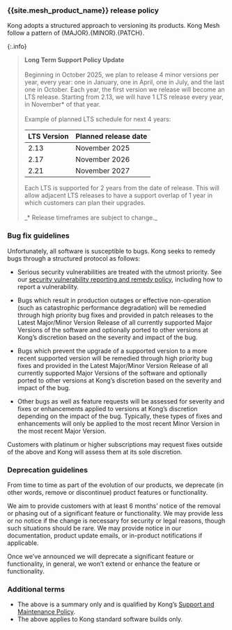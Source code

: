 ### {{site.mesh_product_name}} release policy

Kong adopts a structured approach to versioning its products. Kong Mesh follow a pattern of {MAJOR}.{MINOR}.{PATCH}.

{:.info}
> **Long Term Support Policy Update**
> <br><br>
> Beginning in October 2025, we plan to release 4 minor versions per year, every year: one in January, one in April, one in July, and the last one in October. 
> Each year, the first version we release will become an LTS release. 
> Starting from 2.13, we will have 1 LTS release every year, in November* of that year.
> <br><br>
> Example of planned LTS schedule for next 4 years:
> <table>
>  <thead>
>    <th>LTS Version</th>
>    <th>Planned release date</th>
>  </thead>
>  <tbody>
>    <tr>
>      <td>2.13</td>
>      <td>November 2025</td>
>    </tr>
>    <tr>
>      <td>2.17</td>
>      <td>November 2026</td>
>    </tr>
>    <tr>
>      <td>2.21</td>
>      <td>November 2027</td>
>    </tr>
>  </tbody>
> </table>
> Each LTS is supported for 2 years from the date of release. 
> This will allow adjacent LTS releases to have a support overlap of 1 year in which customers can plan their upgrades.
> <br><br>
> _* Release timeframes are subject to change._


### Bug fix guidelines
Unfortunately, all software is susceptible to bugs. Kong seeks to remedy bugs through a structured protocol as follows:

* Serious security vulnerabilities are treated with the utmost priority. See our [security vulnerability reporting and remedy policy](/gateway/vulnerabilities/), including how to report a vulnerability.

* Bugs which result in production outages or effective non-operation (such as catastrophic performance degradation) will be remedied through high priority bug fixes and provided in patch releases to the Latest Major/Minor Version Release of all currently supported Major Versions of the software and optionally ported to other versions at Kong’s discretion based on the severity and impact of the bug.

* Bugs which prevent the upgrade of a supported version to a more recent supported version will be remedied through high priority bug fixes and provided in the Latest Major/Minor Version Release of all currently supported Major Versions of the software and optionally ported to other versions at Kong’s discretion based on the severity and impact of the bug.

* Other bugs as well as feature requests will be assessed for severity and fixes or enhancements applied to versions at Kong’s discretion depending on the impact of the bug. Typically, these types of fixes and enhancements will only be applied to the most recent Minor Version in the most recent Major Version.

Customers with platinum or higher subscriptions may request fixes outside of the above and Kong will assess them at its sole discretion.

### Deprecation guidelines
From time to time as part of the evolution of our products, we deprecate (in other words, remove or discontinue) product features or functionality. 

We aim to provide customers with at least 6 months’ notice of the removal or phasing out of a significant feature or functionality. We may provide less or no notice if the change is necessary for security or legal reasons, though such situations should be rare. We may provide notice in our documentation, product update emails, or in-product notifications if applicable. 

Once we’ve announced we will deprecate a significant feature or functionality, in general, we won’t extend or enhance the feature or functionality.

### Additional terms
- The above is a summary only and is qualified by Kong’s [Support and Maintenance Policy](https://konghq.com/supportandmaintenancepolicy).
- The above applies to Kong standard software builds only.